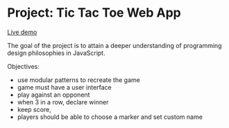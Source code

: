 # Project: Tic Tac Toe Web App

[Live demo](https://mwahyd.github.io/TOP-projects/)

The goal of the project is to attain a deeper understanding of programming design philosophies in JavaScript.

Objectives:

- use modular patterns to recreate the game
- game must have a user interface
- play against an opponent
- when 3 in a row, declare winner
- keep score,
- players should be able to choose a marker and set custom name
